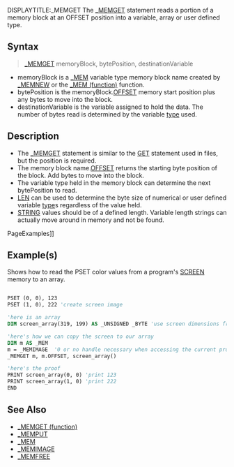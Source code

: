 DISPLAYTITLE:_MEMGET
The [_MEMGET](_MEMGET) statement reads a portion of a memory block at an OFFSET position into a variable, array or user defined type.


## Syntax

>  [_MEMGET](_MEMGET) memoryBlock, bytePosition, destinationVariable


* memoryBlock is a [_MEM](_MEM) variable type memory block name created by [_MEMNEW](_MEMNEW) or the [_MEM (function)](_MEM (function)) function.
* bytePosition is the memoryBlock.[OFFSET](OFFSET) memory start position plus any bytes to move into the block. 
* destinationVariable is the variable assigned to hold the data. The number of bytes read is determined by the variable [type](type) used.


## Description

* The [_MEMGET](_MEMGET) statement is similar to the [GET](GET) statement used in files, but the position is required.
* The memory block name.[OFFSET](OFFSET) returns the starting byte position of the block. Add bytes to move into the block.
* The variable type held in the memory block can determine the next bytePosition to read. 
* [LEN](LEN) can be used to determine the byte size of numerical or user defined variable [type](type)s regardless of the value held.
* [STRING](STRING) values should be of a defined length. Variable length strings can actually move around in memory and not be found.


PageExamples]]
## Example(s)
 Shows how to read the PSET color values from a program's [SCREEN](SCREEN) memory to an array.

```vb

PSET (0, 0), 123
PSET (1, 0), 222 'create screen image

'here is an array
DIM screen_array(319, 199) AS _UNSIGNED _BYTE 'use screen dimensions from 0

'here's how we can copy the screen to our array
DIM m AS _MEM
m = _MEMIMAGE  '0 or no handle necessary when accessing the current program screen
_MEMGET m, m.OFFSET, screen_array()

'here's the proof
PRINT screen_array(0, 0) 'print 123
PRINT screen_array(1, 0) 'print 222 
END 

```


## See Also

* [_MEMGET (function)](_MEMGET (function))
* [_MEMPUT](_MEMPUT)
* [_MEM](_MEM)
* [_MEMIMAGE](_MEMIMAGE)
* [_MEMFREE](_MEMFREE)




